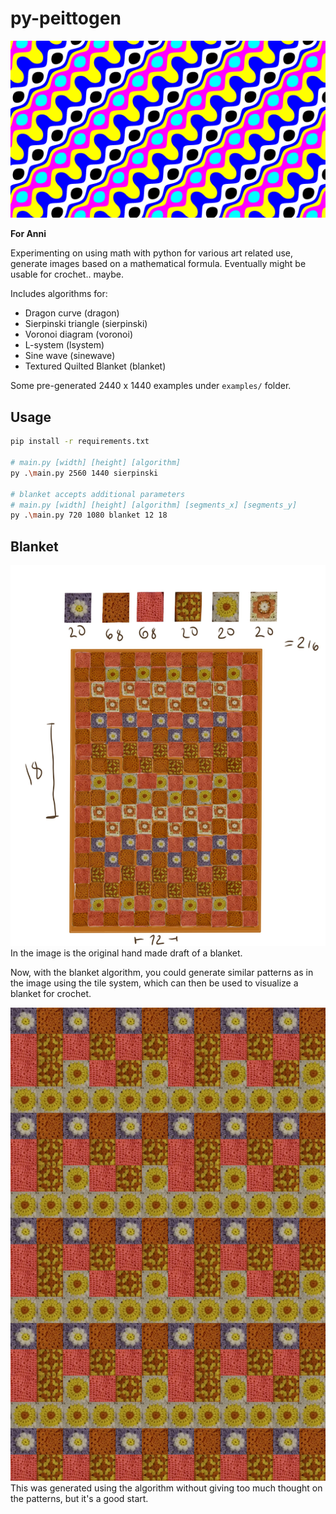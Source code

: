 # py-peittogen

![Sinewave High Resolution](example.png)

**For Anni**

Experimenting on using math with python for various art related use,
generate images based on a mathematical formula. Eventually might be usable for crochet.. maybe.

Includes algorithms for:

- Dragon curve (dragon)
- Sierpinski triangle (sierpinski)
- Voronoi diagram (voronoi)
- L-system (lsystem)
- Sine wave (sinewave)
- Textured Quilted Blanket (blanket)

Some pre-generated 2440 x 1440 examples under `examples/` folder.

## Usage

```sh
pip install -r requirements.txt

# main.py [width] [height] [algorithm]
py .\main.py 2560 1440 sierpinski

# blanket accepts additional parameters
# main.py [width] [height] [algorithm] [segments_x] [segments_y]
py .\main.py 720 1080 blanket 12 18
```

## Blanket

![Blanket Draft](example2.png)
In the image is the original hand made draft of a blanket.

Now, with the blanket algorithm, you could generate similar patterns as in the image using the tile system, which can then be used to visualize a blanket for crochet.

![Generated Blanket](example3.png)
This was generated using the algorithm without giving too much thought on the patterns, but it's a good start.
